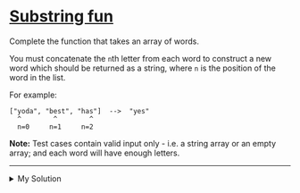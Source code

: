 # [Substring fun](https://www.codewars.com/kata/565b112d09c1adfdd500019c)

Complete the function that takes an array of words.

You must concatenate the `n`th letter from each word to construct a new word which should be returned as a string, where `n` is the position of the word in the list.

For example:

    ["yoda", "best", "has"]  -->  "yes"
      ^        ^        ^
      n=0     n=1     n=2

**Note:** Test cases contain valid input only - i.e. a string array or an empty array; and each word will have enough letters.

---

<details><summary>My Solution</summary>

```js
function nthChar(words) {
  let output = ''
  words.forEach((v, i) => {
    output += v[i]
  })

  return output
}
```

</details>
